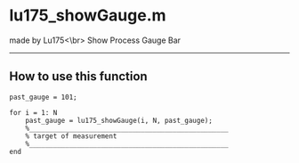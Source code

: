 # lu175_showGauge.m
made by Lu175<\br>
Show Process Gauge Bar
* * *
## How to use this function
```
past_gauge = 101;

for i = 1: N
    past_gauge = lu175_showGauge(i, N, past_gauge);
    %__________________________________________________
    % target of measurement
    %__________________________________________________
end
```